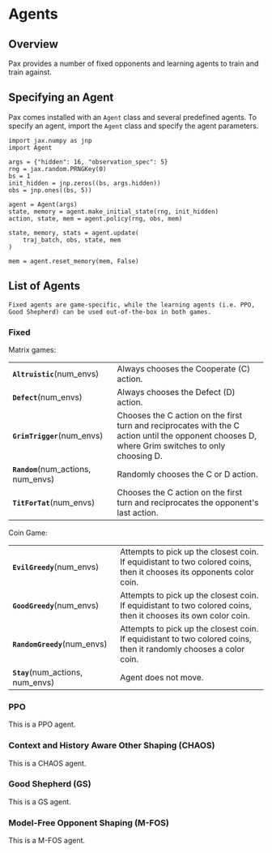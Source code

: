 # Agents 

## Overview 

Pax provides a number of fixed opponents and learning agents to train and train against. 

## Specifying an Agent

Pax comes installed with an `Agent` class and several predefined agents. To specify an agent, import the `Agent` class and specify the agent parameters. 

```
import jax.numpy as jnp
import Agent

args = {"hidden": 16, "observation_spec": 5}
rng = jax.random.PRNGKey(0)
bs = 1
init_hidden = jnp.zeros((bs, args.hidden))
obs = jnp.ones((bs, 5))

agent = Agent(args)
state, memory = agent.make_initial_state(rng, init_hidden)
action, state, mem = agent.policy(rng, obs, mem)

state, memory, stats = agent.update(
    traj_batch, obs, state, mem
)

mem = agent.reset_memory(mem, False)
```

## List of Agents

```{note}
Fixed agents are game-specific, while the learning agents (i.e. PPO, Good Shepherd) can be used out-of-the-box in both games. 
```

### Fixed

Matrix games:

|        |    | 
| ----------- | ----------- |
| **`Altruistic`**(num_envs)    | Always chooses the Cooperate (C) action. |
| **`Defect`**(num_envs)       | Always chooses the Defect (D) action. |
| **`GrimTrigger`**(num_envs)   | Chooses the C action on the first turn and reciprocates with the C action until the opponent chooses D, where Grim switches to only choosing D.|
| **`Random`**(num_actions, num_envs)        | Randomly chooses the C or D action. |
| **`TitForTat`**(num_envs)    | Chooses the C action on the first turn and reciprocates the opponent's last action.|

Coin Game:

|        |    | 
| ----------- | ----------- |
| **`EvilGreedy`**(num_envs) | Attempts to pick up the closest coin. If equidistant to two colored coins, then it chooses its opponents color coin.|
| **`GoodGreedy`**(num_envs) | Attempts to pick up the closest coin. If equidistant to two colored coins, then it chooses its own color coin. |
| **`RandomGreedy`**(num_envs)  | Attempts to pick up the closest coin. If equidistant to two colored coins, then it randomly chooses a color coin. |
| **`Stay`**(num_actions, num_envs)     | Agent does not move.|

### PPO

This is a PPO agent. 

### Context and History Aware Other Shaping (CHAOS)

This is a CHAOS agent. 

### Good Shepherd (GS)

This is a GS agent. 

### Model-Free Opponent Shaping (M-FOS)

This is a M-FOS agent. 




